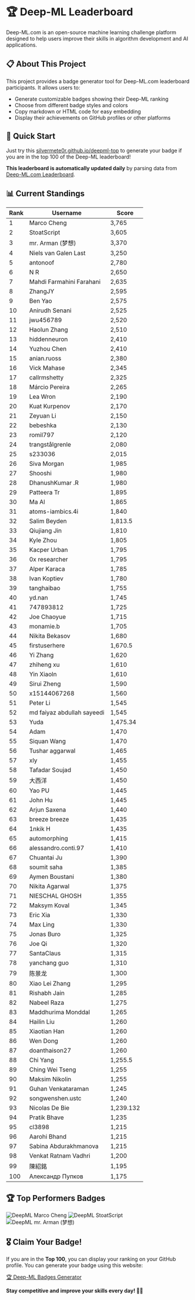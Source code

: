 # 🏆 Deep-ML Leaderboard

Deep-ML.com is an open-source machine learning challenge platform designed to help users improve their skills in algorithm development and AI applications.  

## 📋 About This Project

This project provides a badge generator tool for Deep-ML.com leaderboard participants. It allows users to:
- Generate customizable badges showing their Deep-ML ranking
- Choose from different badge styles and colors
- Copy markdown or HTML code for easy embedding
- Display their achievements on GitHub profiles or other platforms

## 🚀 Quick Start

Just try this [silvermete0r.github.io/deepml-top](silvermete0r.github.io/deepml-top) to generate your badge if you are in the top 100 of the Deep-ML leaderboard!

**This leaderboard is automatically updated daily** by parsing data from [Deep-ML.com Leaderboard](https://www.deep-ml.com/leaderboard).  

## 📊 Current Standings  

<!-- LEADERBOARD_START -->
| Rank | Username | Score |
|------|---------|-------|
| 1 | Marco Cheng | 3,765 |
| 2 | StoatScript | 3,605 |
| 3 | mr. Arman (梦想) | 3,370 |
| 4 | Niels van Galen Last | 3,250 |
| 5 | antonoof | 2,780 |
| 6 | N R | 2,650 |
| 7 | Mahdi Farmahini Farahani | 2,635 |
| 8 | ZhangJY | 2,595 |
| 9 | Ben Yao | 2,575 |
| 10 | Anirudh Senani | 2,525 |
| 11 | jwu456789 | 2,520 |
| 12 | Haolun Zhang | 2,510 |
| 13 | hiddenneuron | 2,410 |
| 14 | Yuzhou Chen | 2,410 |
| 15 | anian.ruoss | 2,380 |
| 16 | Vick Mahase | 2,345 |
| 17 | callrmshetty | 2,325 |
| 18 | Márcio Pereira | 2,265 |
| 19 | Lea Wron | 2,190 |
| 20 | Kuat Kurpenov | 2,170 |
| 21 | Zeyuan Li | 2,150 |
| 22 | bebeshka | 2,130 |
| 23 | romil797 | 2,120 |
| 24 | trangstålgrenle | 2,080 |
| 25 | s233036 | 2,015 |
| 26 | Siva Morgan | 1,985 |
| 27 | Shooshi | 1,980 |
| 28 | DhanushKumar .R | 1,980 |
| 29 | Patteera Tr | 1,895 |
| 30 | Ma Al | 1,865 |
| 31 | atoms-iambics.4i | 1,840 |
| 32 | Salim Beyden | 1,813.5 |
| 33 | Qiujiang Jin | 1,810 |
| 34 | Kyle Zhou | 1,805 |
| 35 | Kacper Urban | 1,795 |
| 36 | 0x researcher | 1,795 |
| 37 | Alper Karaca | 1,785 |
| 38 | Ivan Koptiev | 1,780 |
| 39 | tanghaibao | 1,755 |
| 40 | yd.nan | 1,745 |
| 41 | 747893812 | 1,725 |
| 42 | Joe Chaoyue | 1,715 |
| 43 | monamie.b | 1,705 |
| 44 | Nikita Bekasov | 1,680 |
| 45 | firstuserhere | 1,670.5 |
| 46 | Yi Zhang | 1,620 |
| 47 | zhiheng xu | 1,610 |
| 48 | Yin Xiaoln | 1,610 |
| 49 | Sirui Zheng | 1,590 |
| 50 | x15144067268 | 1,560 |
| 51 | Peter Li | 1,545 |
| 52 | md faiyaz abdullah sayeedi | 1,545 |
| 53 | Yuda | 1,475.34 |
| 54 | Adam | 1,470 |
| 55 | Siquan Wang | 1,470 |
| 56 | Tushar aggarwal | 1,465 |
| 57 | xly | 1,455 |
| 58 | Tafadar Soujad | 1,450 |
| 59 | 大西洋 | 1,450 |
| 60 | Yao PU | 1,445 |
| 61 | John Hu | 1,445 |
| 62 | Arjun Saxena | 1,440 |
| 63 | breeze breeze | 1,435 |
| 64 | 1nkik H | 1,435 |
| 65 | automorphing | 1,415 |
| 66 | alessandro.conti.97 | 1,410 |
| 67 | Chuantai Ju | 1,390 |
| 68 | soumit saha | 1,385 |
| 69 | Aymen Boustani | 1,380 |
| 70 | Nikita Agarwal | 1,375 |
| 71 | NIESCHAL GHOSH | 1,355 |
| 72 | Maksym Koval | 1,345 |
| 73 | Eric Xia | 1,330 |
| 74 | Max Ling | 1,330 |
| 75 | Jonas Buro | 1,325 |
| 76 | Joe Qi | 1,320 |
| 77 | SantaClaus | 1,315 |
| 78 | yanchang guo | 1,310 |
| 79 | 陈景龙 | 1,300 |
| 80 | Xiao Lei Zhang | 1,295 |
| 81 | Rishabh Jain | 1,285 |
| 82 | Nabeel Raza | 1,275 |
| 83 | Maddhurima Monddal | 1,265 |
| 84 | Hailin Liu | 1,260 |
| 85 | Xiaotian Han | 1,260 |
| 86 | Wen Dong | 1,260 |
| 87 | doanthaison27 | 1,260 |
| 88 | Chi Yang | 1,255.5 |
| 89 | Ching Wei Tseng | 1,255 |
| 90 | Maksim Nikolin | 1,255 |
| 91 | Guhan Venkataraman | 1,245 |
| 92 | songwenshen.ustc | 1,240 |
| 93 | Nicolas De Bie | 1,239.132 |
| 94 | Pratik Bhave | 1,235 |
| 95 | cl3898 | 1,215 |
| 96 | Aarohi Bhand | 1,215 |
| 97 | Sabina Abdurakhmanova | 1,215 |
| 98 | Venkat Ratnam Vadhri | 1,200 |
| 99 | 陳紹銘 | 1,195 |
| 100 | Александр Пупков | 1,175 |
<!-- LEADERBOARD_END -->

## 🏆 Top Performers Badges

<!-- BADGES_START -->
![DeepML Marco Cheng](https://img.shields.io/badge/dynamic/json?url=https%3A%2F%2Fraw.githubusercontent.com%2Fsilvermete0r%2Fdeepml-top%2Fmain%2Fbadges.json&query=%24.4091c1a21900bd2c7d3f4e343acddda1.label&prefix=Rank%20&style=for-the-badge&label=%F0%9F%9A%80%20DeepML&color=blue&link=https%3A%2F%2Fwww.deep-ml.com%2Fleaderboard)
![DeepML StoatScript](https://img.shields.io/badge/dynamic/json?url=https%3A%2F%2Fraw.githubusercontent.com%2Fsilvermete0r%2Fdeepml-top%2Fmain%2Fbadges.json&query=%24.2561d6c634fa6c4eb794454446029d95.label&prefix=Rank%20&style=for-the-badge&label=%F0%9F%9A%80%20DeepML&color=blue&link=https%3A%2F%2Fwww.deep-ml.com%2Fleaderboard)
![DeepML mr. Arman (梦想)](https://img.shields.io/badge/dynamic/json?url=https%3A%2F%2Fraw.githubusercontent.com%2Fsilvermete0r%2Fdeepml-top%2Fmain%2Fbadges.json&query=%24.1247b1b5b9cd95e98d7ff7438207406f.label&prefix=Rank%20&style=for-the-badge&label=%F0%9F%9A%80%20DeepML&color=blue&link=https%3A%2F%2Fwww.deep-ml.com%2Fleaderboard)
<!-- BADGES_END -->

## 🎖 Claim Your Badge!  

If you are in the **Top 100**, you can display your ranking on your GitHub profile. You can generate your badge using this website:

[🏆 Deep-ML Badges Generator](https://silvermete0r.github.io/deepml-top/)

**Stay competitive and improve your skills every day! 🚀🔥**